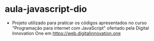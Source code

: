 # aula-javascript-dio

- Projeto utilizado para praticar os códigos apresentados no curso "Programação para internet com JavaScript" ofertado pela Digital Innovation One em https://web.digitalinnovation.one
